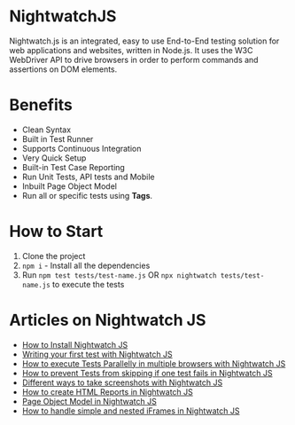 # NightwatchJS
Nightwatch.js is an integrated, easy to use End-to-End testing solution for web applications and websites, written in Node.js. It uses the W3C WebDriver API to drive browsers in order to perform commands and assertions on DOM elements.

# Benefits

- Clean Syntax
- Built in Test Runner
- Supports Continuous Integration
- Very Quick Setup
- Built-in Test Case Reporting
- Run Unit Tests, API tests and Mobile
- Inbuilt Page Object Model
- Run all or specific tests using **Tags**.

# How to Start
1. Clone the project
2. `npm i` - Install all the dependencies
3. Run `npm test tests/test-name.js` OR `npx nightwatch tests/test-name.js` to execute the tests

# Articles on Nightwatch JS
- [How to Install Nightwatch JS](https://testersdock.com/nightwatch-js-installation/)
- [Writing your first test with Nightwatch JS](https://testersdock.com/nightwatch-js-first-test/)
- [How to execute Tests Parallelly in multiple browsers with Nightwatch JS](https://testersdock.com/execute-parallel-tests-nightwatchjs/)
- [How to prevent Tests from skipping if one test fails in Nightwatch JS](https://testersdock.com/prevent-tests-skip-nightwatchjs/)
- [Different ways to take screenshots with Nightwatch JS](https://testersdock.com/nightwatch-js-screenshots/)
- [How to create HTML Reports in Nightwatch JS](https://testersdock.com/nightwatch-js-html-report/)
- [Page Object Model in Nightwatch JS](https://testersdock.com/page-object-model-nightwatch-js/)
- [How to handle simple and nested iFrames in Nightwatch JS](https://testersdock.com/simple-nested-iframes-nightwatch-js/)
